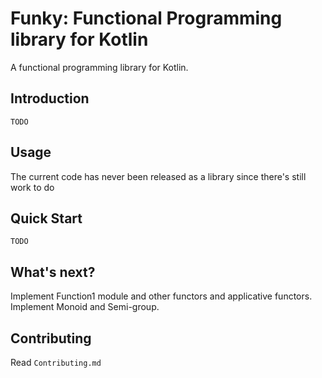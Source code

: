 # Funky: Functional Programming library for Kotlin 

A functional programming library for Kotlin.

## Introduction
`TODO`

## Usage
The current code has never been released as a library since there's still work to do

## Quick Start
`TODO`

## What's next?
Implement Function1 module and other functors and applicative functors.
Implement Monoid and Semi-group.

## Contributing
Read `Contributing.md`